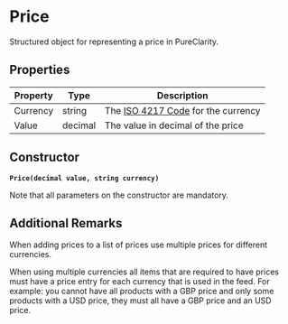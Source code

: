 # Price

Structured object for representing a price in PureClarity.

## Properties

Property | Type | Description
------------ | ------------- | ------------- 
Currency | string | The [ISO 4217 Code](https://www.iso.org/iso-4217-currency-codes.html) for the currency
Value | decimal | The value in decimal of the price


## Constructor

**`Price(decimal value, string currency)`**

Note that all parameters on the constructor are mandatory. 


## Additional Remarks

When adding prices to a list of prices use multiple prices for different currencies.

When using multiple currencies all items that are required to have prices must have a price entry for each currency that is used in the feed. For example: you cannot have all products with a GBP price and only some products with a USD price, they must all have a GBP price and an USD price.